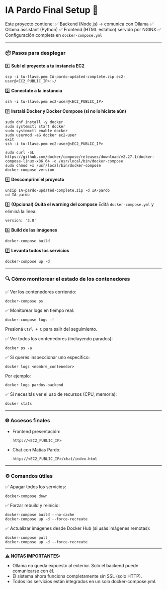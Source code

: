 
# IA Pardo Final Setup 🚀

Este proyecto contiene:
✅ Backend (Node.js) → comunica con Ollama
✅ Ollama assistant (Python)
✅ Frontend (HTML estático) servido por NGINX
✅ Configuración completa en `docker-compose.yml`

---

### 📦 Pasos para desplegar

1️⃣ **Subí el proyecto a tu instancia EC2**
```
scp -i tu-llave.pem IA-pardo-updated-complete.zip ec2-user@<EC2_PUBLIC_IP>:~/
```

2️⃣ **Conectate a la instancia**
```
ssh -i tu-llave.pem ec2-user@<EC2_PUBLIC_IP>
```

3️⃣ **Instalá Docker y Docker Compose (si no lo hiciste aún)**
```
sudo dnf install -y docker
sudo systemctl start docker
sudo systemctl enable docker
sudo usermod -aG docker ec2-user
exit
ssh -i tu-llave.pem ec2-user@<EC2_PUBLIC_IP>

sudo curl -SL https://github.com/docker/compose/releases/download/v2.27.1/docker-compose-linux-x86_64 -o /usr/local/bin/docker-compose
sudo chmod +x /usr/local/bin/docker-compose
docker-compose version
```

4️⃣ **Descomprimí el proyecto**
```
unzip IA-pardo-updated-complete.zip -d IA-pardo
cd IA-pardo
```

5️⃣ **(Opcional) Quitá el warning del compose**
Editá `docker-compose.yml` y eliminá la línea:
```
version: '3.8'
```

6️⃣ **Build de las imágenes**
```
docker-compose build
```

7️⃣ **Levantá todos los servicios**
```
docker-compose up -d
```

---

### 🔍 Cómo monitorear el estado de los contenedores

✅ Ver los contenedores corriendo:
```
docker-compose ps
```

✅ Monitorear logs en tiempo real:
```
docker-compose logs -f
```
Presioná `Ctrl + C` para salir del seguimiento.

✅ Ver todos los contenedores (incluyendo parados):
```
docker ps -a
```

✅ Si querés inspeccionar uno específico:
```
docker logs <nombre_contenedor>
```
Por ejemplo:
```
docker logs pardos-backend
```

✅ Si necesitás ver el uso de recursos (CPU, memoria):
```
docker stats
```

---

### 🌐 Accesos finales

- Frontend presentación:
  ```
  http://<EC2_PUBLIC_IP>
  ```

- Chat con Matías Pardo:
  ```
  http://<EC2_PUBLIC_IP>/chat/index.html
  ```

---

### ⚙ Comandos útiles

✅ Apagar todos los servicios:
```
docker-compose down
```

✅ Forzar rebuild y reinicio:
```
docker-compose build --no-cache
docker-compose up -d --force-recreate
```

✅ Actualizar imágenes desde Docker Hub (si usás imágenes remotas):
```
docker-compose pull
docker-compose up -d --force-recreate
```

---

⚠ **NOTAS IMPORTANTES:**
- Ollama no queda expuesto al exterior. Solo el backend puede comunicarse con él.
- El sistema ahora funciona completamente sin SSL (solo HTTP).
- Todos los servicios están integrados en un solo docker-compose.yml.

